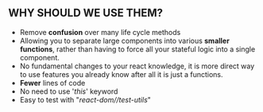 ## WHY SHOULD WE USE THEM?
- Remove **confusion** over many life cycle methods
- Allowing you to separate large components into various **smaller functions**, rather than having to force all your stateful logic into a single component.
- No fundamental changes to your react knowledge, it is more direct way to use features you already know after all it is just a functions.
- **Fewer** lines of code 
- No need to use \'*this*\' keyword 
- Easy to test with \"*react-dom//test-utils*\"